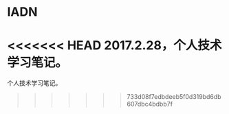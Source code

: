 # IADN

<<<<<<< HEAD
2017.2.28，个人技术学习笔记。
=======
个人技术学习笔记。
>>>>>>> 733d08f7edbdeeb5f0d319bd6db607dbc4bdbb7f
